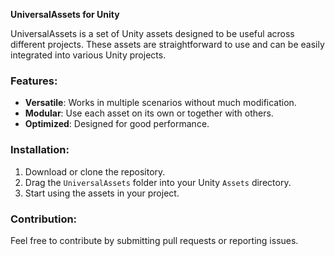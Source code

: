 **UniversalAssets for Unity**

UniversalAssets is a set of Unity assets designed to be useful across different projects. These assets are straightforward to use and can be easily integrated into various Unity projects.

### Features:
- **Versatile**: Works in multiple scenarios without much modification.
- **Modular**: Use each asset on its own or together with others.
- **Optimized**: Designed for good performance.

### Installation:
1. Download or clone the repository.
2. Drag the `UniversalAssets` folder into your Unity `Assets` directory.
3. Start using the assets in your project.

### Contribution:
Feel free to contribute by submitting pull requests or reporting issues.
